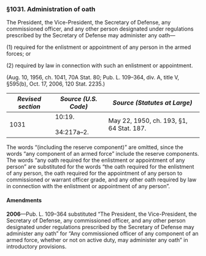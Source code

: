 ### §1031. Administration of oath ###

The President, the Vice-President, the Secretary of Defense, any commissioned officer, and any other person designated under regulations prescribed by the Secretary of Defense may administer any oath—

(1) required for the enlistment or appointment of any person in the armed forces; or

(2) required by law in connection with such an enlistment or appointment.

(Aug. 10, 1956, ch. 1041, 70A Stat. 80; Pub. L. 109–364, div. A, title V, §595(b), Oct. 17, 2006, 120 Stat. 2235.)

|*Revised section*|   *Source (U.S. Code)*   |      *Source (Statutes at Large)*      |
|-----------------|--------------------------|----------------------------------------|
|      1031       |10:19.<br/><br/>34:217a–2.|May 22, 1950, ch. 193, §1, 64 Stat. 187.|

The words “(including the reserve component)” are omitted, since the words “any component of an armed force” include the reserve components. The words “any oath required for the enlistment or appointment of any person” are substituted for the words “the oath required for the enlistment of any person, the oath required for the appointment of any person to commissioned or warrant officer grade, and any other oath required by law in connection with the enlistment or appointment of any person”.

#### Amendments ####

**2006**—Pub. L. 109–364 substituted “The President, the Vice-President, the Secretary of Defense, any commissioned officer, and any other person designated under regulations prescribed by the Secretary of Defense may administer any oath” for “Any commissioned officer of any component of an armed force, whether or not on active duty, may administer any oath” in introductory provisions.